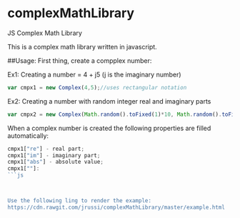 # complexMathLibrary
JS Complex Math Library

This is a complex math library written in javascript.

##Usage:
First thing, create a compplex number:

Ex1: Creating a number = 4 + j5 (j is the imaginary number)
```js
var cmpx1 = new Complex(4,5);//uses rectangular notation
```

Ex2: Creating a number with random integer real and imaginary parts
```js
var cmpx2 = new Complex(Math.random().toFixed(1)*10, Math.random().toFixed(1)*10);
```

When a complex number is created the following properties are filled automatically:
```js
cmpx1["re"] - real part;
cmpx1["im"] - imaginary part;
cmpx1["abs"] - absolute value;
cmpx1[""]:
```js



Use the following ling to render the example:
https://cdn.rawgit.com/jrussi/complexMathLibrary/master/example.html
